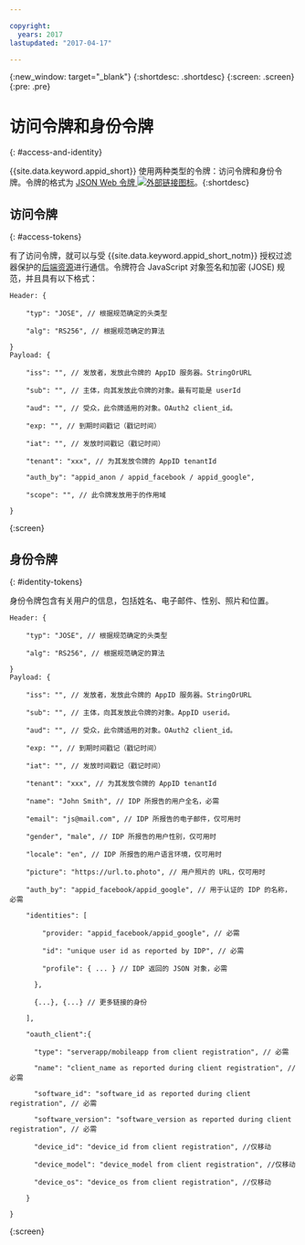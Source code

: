 ```yaml
---

copyright:
  years: 2017
lastupdated: "2017-04-17"

---
```


{:new_window: target="_blank"}
{:shortdesc: .shortdesc}
{:screen: .screen}
{:pre: .pre}

# 访问令牌和身份令牌
{: #access-and-identity}

{{site.data.keyword.appid_short}} 使用两种类型的令牌：访问令牌和身份令牌。令牌的格式为 <a href="https://jwt.io/introduction/" target="_blank">JSON Web 令牌 <img src="../../icons/launch-glyph.svg" alt="外部链接图标"></a>。{:shortdesc}


## 访问令牌
{: #access-tokens}

有了访问令牌，就可以与受 {{site.data.keyword.appid_short_notm}} 授权过滤器保护的[后端资源](/docs/services/appid/protecting-resources.html)进行通信。令牌符合 JavaScript 对象签名和加密 (JOSE) 规范，并且具有以下格式：

```
Header: {

    "typ": "JOSE", // 根据规范确定的头类型

    "alg": "RS256", // 根据规范确定的算法

}
Payload: {

    "iss": "", // 发放者，发放此令牌的 AppID 服务器。StringOrURL

    "sub": "", // 主体，向其发放此令牌的对象。最有可能是 userId

    "aud": "", // 受众，此令牌适用的对象。OAuth2 client_id。

    "exp: "", // 到期时间戳记（戳记时间）

    "iat": "", // 发放时间戳记（戳记时间）

    "tenant": "xxx", // 为其发放令牌的 AppID tenantId

    "auth_by": "appid_anon / appid_facebook / appid_google",

    "scope": "", // 此令牌发放用于的作用域

}
```
{:screen}

## 身份令牌
{: #identity-tokens}

身份令牌包含有关用户的信息，包括姓名、电子邮件、性别、照片和位置。

```
Header: {

    "typ": "JOSE", // 根据规范确定的头类型

    "alg": "RS256", // 根据规范确定的算法

}
Payload: {

    "iss": "", // 发放者，发放此令牌的 AppID 服务器。StringOrURL

    "sub": "", // 主体，向其发放此令牌的对象。AppID userid。

    "aud": "", // 受众，此令牌适用的对象。OAuth2 client_id。

    "exp: "", // 到期时间戳记（戳记时间）

    "iat": "", // 发放时间戳记（戳记时间）

    "tenant": "xxx", // 为其发放令牌的 AppID tenantId

    "name": "John Smith", // IDP 所报告的用户全名，必需

    "email": "js@mail.com", // IDP 所报告的电子邮件，仅可用时

    "gender", "male", // IDP 所报告的用户性别，仅可用时

    "locale": "en", // IDP 所报告的用户语言环境，仅可用时

    "picture": "https://url.to.photo", // 用户照片的 URL，仅可用时

    "auth_by": "appid_facebook/appid_google", // 用于认证的 IDP 的名称，必需

    "identities": [

        "provider: "appid_facebook/appid_google", // 必需

        "id": "unique user id as reported by IDP", // 必需

        "profile": { ... } // IDP 返回的 JSON 对象，必需

      },

      {...}, {...} // 更多链接的身份

    ],

    "oauth_client":{

      "type": "serverapp/mobileapp from client registration", // 必需

      "name": "client_name as reported during client registration", // 必需

      "software_id": "software_id as reported during client registration", // 必需

      "software_version": "software_version as reported during client registration", // 必需

      "device_id": "device_id from client registration", //仅移动

      "device_model": "device_model from client registration", //仅移动

      "device_os": "device_os from client registration", //仅移动

    }

}
```
{:screen}
